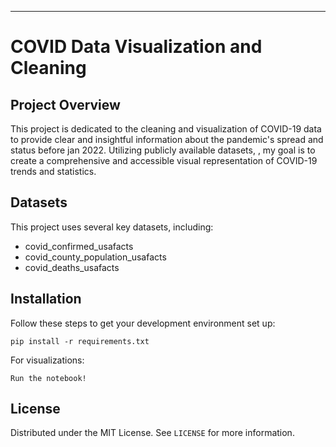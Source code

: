 ---

# COVID Data Visualization and Cleaning

## Project Overview

This project is dedicated to the cleaning and visualization of COVID-19 data to provide clear and insightful information about the pandemic's spread and status before jan 2022. Utilizing publicly available datasets, , my goal is to create a comprehensive and accessible visual representation of COVID-19 trends and statistics.

## Datasets

This project uses several key datasets, including:
- covid_confirmed_usafacts
- covid_county_population_usafacts
- covid_deaths_usafacts

## Installation

Follow these steps to get your development environment set up:

```
pip install -r requirements.txt
```

For visualizations:

```
Run the notebook!
```

## License

Distributed under the MIT License. See `LICENSE` for more information.
